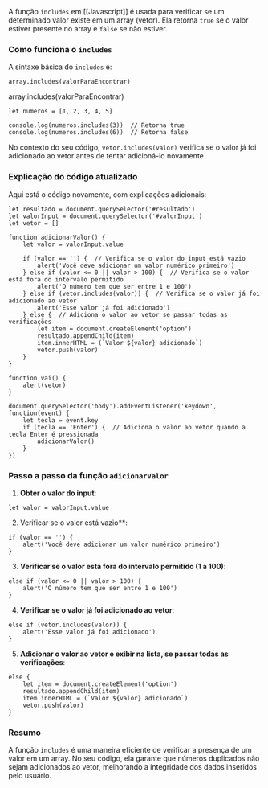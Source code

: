 A função `includes` em [[Javascript]] é usada para verificar se um determinado valor existe em um array (vetor). Ela retorna `true` se o valor estiver presente no array e `false` se não estiver.

### Como funciona o `includes`

A sintaxe básica do `includes` é:  

```
array.includes(valorParaEncontrar)
```
 
array.includes(valorParaEncontrar)

```
let numeros = [1, 2, 3, 4, 5]

console.log(numeros.includes(3))  // Retorna true
console.log(numeros.includes(6))  // Retorna false
```

No contexto do seu código, `vetor.includes(valor)` verifica se o valor já foi adicionado ao vetor antes de tentar adicioná-lo novamente.

### Explicação do código atualizado

Aqui está o código novamente, com explicações adicionais:

```
let resultado = document.querySelector('#resultado')
let valorInput = document.querySelector('#valorInput')
let vetor = []

function adicionarValor() {
    let valor = valorInput.value

    if (valor == '') {  // Verifica se o valor do input está vazio
        alert('Você deve adicionar um valor numérico primeiro')
    } else if (valor <= 0 || valor > 100) {  // Verifica se o valor está fora do intervalo permitido
        alert('O número tem que ser entre 1 e 100')
    } else if (vetor.includes(valor)) {  // Verifica se o valor já foi adicionado ao vetor
        alert('Esse valor já foi adicionado')
    } else {  // Adiciona o valor ao vetor se passar todas as verificações
        let item = document.createElement('option')
        resultado.appendChild(item)
        item.innerHTML = (`Valor ${valor} adicionado`)
        vetor.push(valor)
    }
}

function vai() {
    alert(vetor)
}

document.querySelector('body').addEventListener('keydown', function(event) {
    let tecla = event.key
    if (tecla == 'Enter') {  // Adiciona o valor ao vetor quando a tecla Enter é pressionada
        adicionarValor()
    }
})
```


### Passo a passo da função `adicionarValor`

1. **Obter o valor do input**:
```
let valor = valorInput.value
```

2. Verificar se o valor está vazio**:

```
if (valor == '') {
    alert('Você deve adicionar um valor numérico primeiro')
}
```

3. **Verificar se o valor está fora do intervalo permitido (1 a 100)**:

```
else if (valor <= 0 || valor > 100) {
    alert('O número tem que ser entre 1 e 100')
}
```

4. **Verificar se o valor já foi adicionado ao vetor**:

```
else if (vetor.includes(valor)) {
    alert('Esse valor já foi adicionado')
}
```

5. **Adicionar o valor ao vetor e exibir na lista, se passar todas as verificações**:

```
else {
    let item = document.createElement('option')
    resultado.appendChild(item)
    item.innerHTML = (`Valor ${valor} adicionado`)
    vetor.push(valor)
}
```

### Resumo

A função `includes` é uma maneira eficiente de verificar a presença de um valor em um array. No seu código, ela garante que números duplicados não sejam adicionados ao vetor, melhorando a integridade dos dados inseridos pelo usuário.